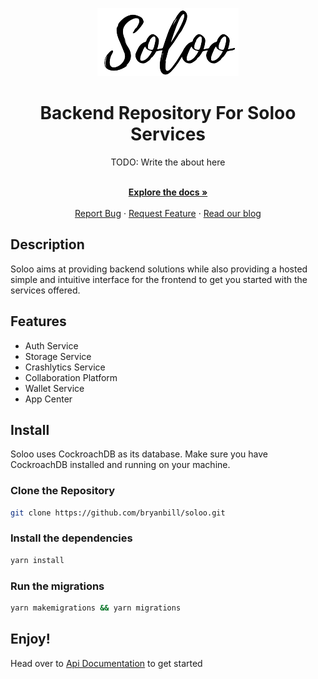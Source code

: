 <p align="center">
 <a href="https://soloo.me">
 <img src="https://github.com/bryanbill/soloo/blob/main/public/logo2.png" alt="Soloo"/>
 </a>
</p>
<h1 align="center">Backend Repository For Soloo Services</h1>

<div align="center">
TODO: Write the about here
</div>

  <p align="center">
    <br />
    <a href=""><strong>Explore the docs »</strong></a>
    <br />
  <br/>
    <a href="https://github.com/bryanbill/soloo/issues">Report Bug</a>
    ·
    <a href="https://github.com/bryanbill/soloo/discussions">Request Feature</a>
    ·
    <a href="">Read our blog</a>
  </p>
  
## Description
Soloo aims at providing backend solutions while also providing a hosted simple and intuitive interface for the frontend to get you started with the services offered. 
## Features

- Auth Service
- Storage Service
- Crashlytics Service
- Collaboration Platform
- Wallet Service
- App Center

## Install

<p>
Soloo uses CockroachDB as its database. Make sure you have CockroachDB installed and running on your machine.
</p>

### Clone the Repository

```bash
git clone https://github.com/bryanbill/soloo.git
```

### Install the dependencies

```bash
yarn install
```

### Run the migrations

```bash
yarn makemigrations && yarn migrations
```

## Enjoy!

Head over to [Api Documentation](https://localhost:4040/swagger) to get started
